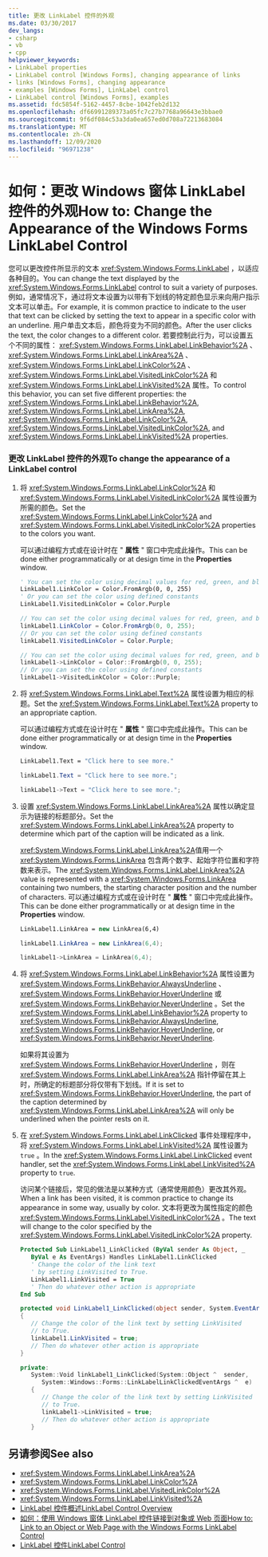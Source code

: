 ```yaml
---
title: 更改 LinkLabel 控件的外观
ms.date: 03/30/2017
dev_langs:
- csharp
- vb
- cpp
helpviewer_keywords:
- LinkLabel properties
- LinkLabel control [Windows Forms], changing appearance of links
- links [Windows Forms], changing appearance
- examples [Windows Forms], LinkLabel control
- LinkLabel control [Windows Forms], examples
ms.assetid: fdc5854f-5162-4457-8cbe-1042feb2d132
ms.openlocfilehash: df66991289373a05fc7c27b7768a96643e3bbae0
ms.sourcegitcommit: 9f6df084c53a3da0ea657ed0d708a72213683084
ms.translationtype: MT
ms.contentlocale: zh-CN
ms.lasthandoff: 12/09/2020
ms.locfileid: "96971238"
---
```

# <a name="how-to-change-the-appearance-of-the-windows-forms-linklabel-control"></a><span data-ttu-id="0496a-102">如何：更改 Windows 窗体 LinkLabel 控件的外观</span><span class="sxs-lookup"><span data-stu-id="0496a-102">How to: Change the Appearance of the Windows Forms LinkLabel Control</span></span>
<span data-ttu-id="0496a-103">您可以更改控件所显示的文本 <xref:System.Windows.Forms.LinkLabel> ，以适应各种目的。</span><span class="sxs-lookup"><span data-stu-id="0496a-103">You can change the text displayed by the <xref:System.Windows.Forms.LinkLabel> control to suit a variety of purposes.</span></span> <span data-ttu-id="0496a-104">例如，通常情况下，通过将文本设置为以带有下划线的特定颜色显示来向用户指示文本可以单击。</span><span class="sxs-lookup"><span data-stu-id="0496a-104">For example, it is common practice to indicate to the user that text can be clicked by setting the text to appear in a specific color with an underline.</span></span> <span data-ttu-id="0496a-105">用户单击文本后，颜色将变为不同的颜色。</span><span class="sxs-lookup"><span data-stu-id="0496a-105">After the user clicks the text, the color changes to a different color.</span></span> <span data-ttu-id="0496a-106">若要控制此行为，可以设置五个不同的属性： <xref:System.Windows.Forms.LinkLabel.LinkBehavior%2A> 、 <xref:System.Windows.Forms.LinkLabel.LinkArea%2A> 、 <xref:System.Windows.Forms.LinkLabel.LinkColor%2A> 、 <xref:System.Windows.Forms.LinkLabel.VisitedLinkColor%2A> 和 <xref:System.Windows.Forms.LinkLabel.LinkVisited%2A> 属性。</span><span class="sxs-lookup"><span data-stu-id="0496a-106">To control this behavior, you can set five different properties: the <xref:System.Windows.Forms.LinkLabel.LinkBehavior%2A>, <xref:System.Windows.Forms.LinkLabel.LinkArea%2A>, <xref:System.Windows.Forms.LinkLabel.LinkColor%2A>, <xref:System.Windows.Forms.LinkLabel.VisitedLinkColor%2A>, and <xref:System.Windows.Forms.LinkLabel.LinkVisited%2A> properties.</span></span>  
  
### <a name="to-change-the-appearance-of-a-linklabel-control"></a><span data-ttu-id="0496a-107">更改 LinkLabel 控件的外观</span><span class="sxs-lookup"><span data-stu-id="0496a-107">To change the appearance of a LinkLabel control</span></span>  
  
1. <span data-ttu-id="0496a-108">将 <xref:System.Windows.Forms.LinkLabel.LinkColor%2A> 和 <xref:System.Windows.Forms.LinkLabel.VisitedLinkColor%2A> 属性设置为所需的颜色。</span><span class="sxs-lookup"><span data-stu-id="0496a-108">Set the <xref:System.Windows.Forms.LinkLabel.LinkColor%2A> and <xref:System.Windows.Forms.LinkLabel.VisitedLinkColor%2A> properties to the colors you want.</span></span>  
  
     <span data-ttu-id="0496a-109">可以通过编程方式或在设计时在 " **属性** " 窗口中完成此操作。</span><span class="sxs-lookup"><span data-stu-id="0496a-109">This can be done either programmatically or at design time in the **Properties** window.</span></span>  
  
    ```vb  
    ' You can set the color using decimal values for red, green, and blue  
    LinkLabel1.LinkColor = Color.FromArgb(0, 0, 255)  
    ' Or you can set the color using defined constants  
    LinkLabel1.VisitedLinkColor = Color.Purple  
    ```  
  
    ```csharp  
    // You can set the color using decimal values for red, green, and blue  
    linkLabel1.LinkColor = Color.FromArgb(0, 0, 255);  
    // Or you can set the color using defined constants  
    linkLabel1.VisitedLinkColor = Color.Purple;  
    ```  
  
    ```cpp  
    // You can set the color using decimal values for red, green, and blue  
    linkLabel1->LinkColor = Color::FromArgb(0, 0, 255);  
    // Or you can set the color using defined constants  
    linkLabel1->VisitedLinkColor = Color::Purple;  
    ```  
  
2. <span data-ttu-id="0496a-110">将 <xref:System.Windows.Forms.LinkLabel.Text%2A> 属性设置为相应的标题。</span><span class="sxs-lookup"><span data-stu-id="0496a-110">Set the <xref:System.Windows.Forms.LinkLabel.Text%2A> property to an appropriate caption.</span></span>  
  
     <span data-ttu-id="0496a-111">可以通过编程方式或在设计时在 " **属性** " 窗口中完成此操作。</span><span class="sxs-lookup"><span data-stu-id="0496a-111">This can be done either programmatically or at design time in the **Properties** window.</span></span>  
  
    ```vb  
    LinkLabel1.Text = "Click here to see more."  
    ```  
  
    ```csharp  
    linkLabel1.Text = "Click here to see more.";  
    ```  
  
    ```cpp  
    linkLabel1->Text = "Click here to see more.";  
    ```  
  
3. <span data-ttu-id="0496a-112">设置 <xref:System.Windows.Forms.LinkLabel.LinkArea%2A> 属性以确定显示为链接的标题部分。</span><span class="sxs-lookup"><span data-stu-id="0496a-112">Set the <xref:System.Windows.Forms.LinkLabel.LinkArea%2A> property to determine which part of the caption will be indicated as a link.</span></span>  
  
     <span data-ttu-id="0496a-113"><xref:System.Windows.Forms.LinkLabel.LinkArea%2A>值用一个 <xref:System.Windows.Forms.LinkArea> 包含两个数字、起始字符位置和字符数来表示。</span><span class="sxs-lookup"><span data-stu-id="0496a-113">The <xref:System.Windows.Forms.LinkLabel.LinkArea%2A> value is represented with a <xref:System.Windows.Forms.LinkArea> containing two numbers, the starting character position and the number of characters.</span></span> <span data-ttu-id="0496a-114">可以通过编程方式或在设计时在 " **属性** " 窗口中完成此操作。</span><span class="sxs-lookup"><span data-stu-id="0496a-114">This can be done either programmatically or at design time in the **Properties** window.</span></span>  
  
    ```vb  
    LinkLabel1.LinkArea = new LinkArea(6,4)  
    ```  
  
    ```csharp  
    linkLabel1.LinkArea = new LinkArea(6,4);  
    ```  
  
    ```cpp  
    linkLabel1->LinkArea = LinkArea(6,4);  
    ```  
  
4. <span data-ttu-id="0496a-115">将 <xref:System.Windows.Forms.LinkLabel.LinkBehavior%2A> 属性设置为 <xref:System.Windows.Forms.LinkBehavior.AlwaysUnderline> 、 <xref:System.Windows.Forms.LinkBehavior.HoverUnderline> 或 <xref:System.Windows.Forms.LinkBehavior.NeverUnderline> 。</span><span class="sxs-lookup"><span data-stu-id="0496a-115">Set the <xref:System.Windows.Forms.LinkLabel.LinkBehavior%2A> property to <xref:System.Windows.Forms.LinkBehavior.AlwaysUnderline>, <xref:System.Windows.Forms.LinkBehavior.HoverUnderline>, or <xref:System.Windows.Forms.LinkBehavior.NeverUnderline>.</span></span>  
  
     <span data-ttu-id="0496a-116">如果将其设置为 <xref:System.Windows.Forms.LinkBehavior.HoverUnderline> ，则在 <xref:System.Windows.Forms.LinkLabel.LinkArea%2A> 指针停留在其上时，所确定的标题部分将仅带有下划线。</span><span class="sxs-lookup"><span data-stu-id="0496a-116">If it is set to <xref:System.Windows.Forms.LinkBehavior.HoverUnderline>, the part of the caption determined by <xref:System.Windows.Forms.LinkLabel.LinkArea%2A> will only be underlined when the pointer rests on it.</span></span>  
  
5. <span data-ttu-id="0496a-117">在 <xref:System.Windows.Forms.LinkLabel.LinkClicked> 事件处理程序中，将 <xref:System.Windows.Forms.LinkLabel.LinkVisited%2A> 属性设置为 `true` 。</span><span class="sxs-lookup"><span data-stu-id="0496a-117">In the <xref:System.Windows.Forms.LinkLabel.LinkClicked> event handler, set the <xref:System.Windows.Forms.LinkLabel.LinkVisited%2A> property to `true`.</span></span>  
  
     <span data-ttu-id="0496a-118">访问某个链接后，常见的做法是以某种方式（通常使用颜色）更改其外观。</span><span class="sxs-lookup"><span data-stu-id="0496a-118">When a link has been visited, it is common practice to change its appearance in some way, usually by color.</span></span> <span data-ttu-id="0496a-119">文本将更改为属性指定的颜色 <xref:System.Windows.Forms.LinkLabel.VisitedLinkColor%2A> 。</span><span class="sxs-lookup"><span data-stu-id="0496a-119">The text will change to the color specified by the <xref:System.Windows.Forms.LinkLabel.VisitedLinkColor%2A> property.</span></span>  
  
    ```vb  
    Protected Sub LinkLabel1_LinkClicked (ByVal sender As Object, _  
       ByVal e As EventArgs) Handles LinkLabel1.LinkClicked  
       ' Change the color of the link text  
       ' by setting LinkVisited to True.  
       LinkLabel1.LinkVisited = True  
       ' Then do whatever other action is appropriate  
    End Sub  
    ```  
  
    ```csharp  
    protected void LinkLabel1_LinkClicked(object sender, System.EventArgs e)  
    {  
       // Change the color of the link text by setting LinkVisited
       // to True.  
       linkLabel1.LinkVisited = true;  
       // Then do whatever other action is appropriate  
    }  
    ```  
  
    ```cpp  
    private:  
       System::Void linkLabel1_LinkClicked(System::Object ^  sender,  
          System::Windows::Forms::LinkLabelLinkClickedEventArgs ^  e)  
       {  
          // Change the color of the link text by setting LinkVisited
          // to True.  
          linkLabel1->LinkVisited = true;  
          // Then do whatever other action is appropriate  
       }  
    ```  
  
## <a name="see-also"></a><span data-ttu-id="0496a-120">另请参阅</span><span class="sxs-lookup"><span data-stu-id="0496a-120">See also</span></span>

- <xref:System.Windows.Forms.LinkLabel.LinkArea%2A>
- <xref:System.Windows.Forms.LinkLabel.LinkColor%2A>
- <xref:System.Windows.Forms.LinkLabel.VisitedLinkColor%2A>
- <xref:System.Windows.Forms.LinkLabel.LinkVisited%2A>
- [<span data-ttu-id="0496a-121">LinkLabel 控件概述</span><span class="sxs-lookup"><span data-stu-id="0496a-121">LinkLabel Control Overview</span></span>](linklabel-control-overview-windows-forms.md)
- [<span data-ttu-id="0496a-122">如何：使用 Windows 窗体 LinkLabel 控件链接到对象或 Web 页面</span><span class="sxs-lookup"><span data-stu-id="0496a-122">How to: Link to an Object or Web Page with the Windows Forms LinkLabel Control</span></span>](link-to-an-object-or-web-page-with-wf-linklabel-control.md)
- [<span data-ttu-id="0496a-123">LinkLabel 控件</span><span class="sxs-lookup"><span data-stu-id="0496a-123">LinkLabel Control</span></span>](linklabel-control-windows-forms.md)
